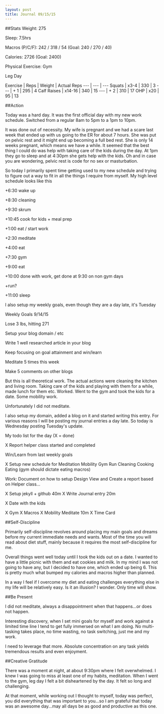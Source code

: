 ```yaml
---
layout: post
title: Journal 09/15/15
---
```


##Stats
Weight: 275

Sleep: 7.5hrs

Macros (P/C/F): 242 / 318 / 54 (Goal: 240 / 270 / 40)

Calories: 2726 (Goal: 2400)

Physical Exercise: Gym


Leg Day

Exercise | Reps | Weight | Actual Reps
--- | --- | ---
Squats | x3-4 | 330 | 3
--- | + 1 | 295 | 4
Calf Raises | x14-16 | 340 | 15
---  | + 2 | 310 | 17
OHP | x20 | 95 | 13


##Action


Today was a hard day. It was the first official day with my new work schedule. Switched from a regular 8am to 5pm to a 1pm to 10pm.


It was done out of necessity. My wife is pregnant and we had a scare last week that ended up with us going to the ER for about 7 hours. She was put on pelvic rest and it might end up becoming a full bed rest. She is only 14 weeks pregnant, which means we have a while. It seemed that the best thing I could do was help with taking care of the kids during the day. At 1pm they go to sleep and at 4:30pm she gets help with the kids. Oh and in case you are wondering, pelvic rest is code for no sex or masturbation.


So today I primarily spent time getting used to my new schedule and trying to figure out a way to fit in all the things I require from myself. My high level schedule looks like this


+6:30 wake up

+8:30 cleaning

+9:30 skrum

+10:45 cook for kids + meal prep

+1:00 eat / start work

+2:30 meditate

+4:00 eat

+7:30 gym

+9:00 eat

+10:00 done with work, get done at 9:30 on non gym days

+run?

+11:00 sleep


I also setup my weekly goals, even though they are a day late, it's Tuesday


Weekly Goals 9/14/15

Lose 3 lbs, hitting 271

Setup your blog domain / etc

Write 1 well researched article in your blog

Keep focusing on goal attainment and win/learn

Meditate 5 times this week

Make 5 comments on other blogs


But this is all theoretical work. The actual actions were cleaning the kitchen and living room. Taking care of the kids and playing with them for a while, made lunch for them etc. Worked. Went to the gym and took the kids for a date. Some mobility work.

Unfortunately I did not meditate.

I also setup my domain, added a blog on it and started writing this entry. For various reasons I will be posting my journal entries a day late. So today is Wednesday posting Tuesday's update.

My todo list for the day (X = done)

X Report helper class started and completed

Win/Learn from last weekly goals

X Setup new schedule for
	Meditation
	Mobility
	Gym
	Run
	Cleaning
	Cooking
	Eating (gym should dictate eating macros)

Work: Document on how to setup Design View and Create a report based on Helper class...

X Setup jekyll + github 40m
X Write Journal entry 20m
		
X Date with the kids

X Gym
X Macros
X Mobility
Meditate 10m
X Time Card


##Self-Discipline


Primarily self-discipline revolves around placing my main goals and dreams before my current immediate needs and wants. Most of the time you will read about diet stuff, mainly because it requires the most self-discipline for me.


Overall things went well today until I took the kids out on a date. I wanted to have a little picnic with them and eat cookies and milk. In my mind I was not going to have any, but I decided to have one, which ended up being 6. This is pretty much what bumped my calories and macros higher than planned.


In a way I feel if I overcome my diet and eating challenges everything else in my life will be relatively easy. Is it an illusion? I wonder. Only time will show.


##Be Present


I did not meditate, always a disappointment when that happens...or does not happen.


Interesting discovery, when I set mini goals for myself and work against a limited time line I tend to get fully immersed on what I am doing. No multi-tasking takes place, no time wasting, no task switching, just me and my work.


I need to leverage that more. Absolute concentration on any task yields tremendous results and even enjoyment.


##Creative Gratitude


There was a moment at night, at about 9:30pm where I felt overwhelmed. I knew I was going to miss at least one of my habits, meditation.  When I went to the gym, leg day I felt a bit disheartened by the day. It felt so long and challenging.

At that moment, while working out I thought to myself, today was perfect, you did everything that was important to you...so I am grateful that today was an awesome day...may all days be as good and productive as this one.
